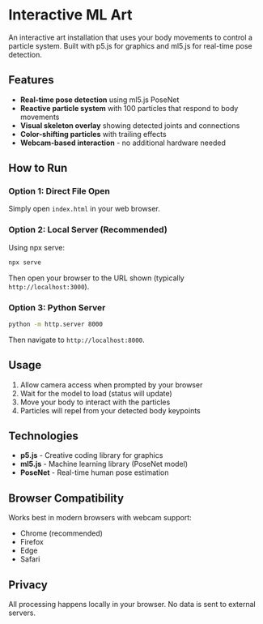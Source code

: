 # Interactive ML Art

An interactive art installation that uses your body movements to control a particle system. Built with p5.js for graphics and ml5.js for real-time pose detection.

## Features

- **Real-time pose detection** using ml5.js PoseNet
- **Reactive particle system** with 100 particles that respond to body movements
- **Visual skeleton overlay** showing detected joints and connections
- **Color-shifting particles** with trailing effects
- **Webcam-based interaction** - no additional hardware needed

## How to Run

### Option 1: Direct File Open
Simply open `index.html` in your web browser.

### Option 2: Local Server (Recommended)
Using npx serve:

```bash
npx serve
```

Then open your browser to the URL shown (typically `http://localhost:3000`).

### Option 3: Python Server
```bash
python -m http.server 8000
```

Then navigate to `http://localhost:8000`.

## Usage

1. Allow camera access when prompted by your browser
2. Wait for the model to load (status will update)
3. Move your body to interact with the particles
4. Particles will repel from your detected body keypoints

## Technologies

- **p5.js** - Creative coding library for graphics
- **ml5.js** - Machine learning library (PoseNet model)
- **PoseNet** - Real-time human pose estimation

## Browser Compatibility

Works best in modern browsers with webcam support:
- Chrome (recommended)
- Firefox
- Edge
- Safari

## Privacy

All processing happens locally in your browser. No data is sent to external servers.

